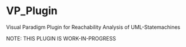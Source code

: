 # VP_Plugin
Visual Paradigm Plugin for Reachability Analysis of UML-Statemachines

NOTE: THIS PLUGIN IS WORK-IN-PROGRESS
